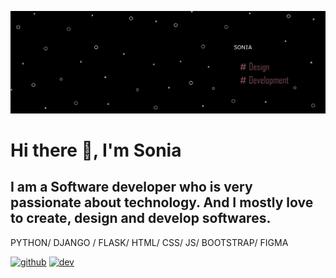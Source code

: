

![I am a Software developer](https://github.com/El-Uwamahoro/El-Uwamahoro/blob/main/MacBook%20Pro%2014_%20-%202.png)

# Hi there 👋, I'm Sonia
## I am a Software developer who is very passionate about technology. And I mostly love to create, design and develop softwares.


PYTHON/ DJANGO / FLASK/ HTML/ CSS/ JS/ BOOTSTRAP/ FIGMA

[<img src='https://cdn.jsdelivr.net/npm/simple-icons@3.0.1/icons/github.svg' alt='github' height='40'>](https://github.com/el-uwamahoro)  [<img src='https://cdn.jsdelivr.net/npm/simple-icons@3.0.1/icons/dev-dot-to.svg' alt='dev' height='40'>](https://dev.to/el-sonia)  


